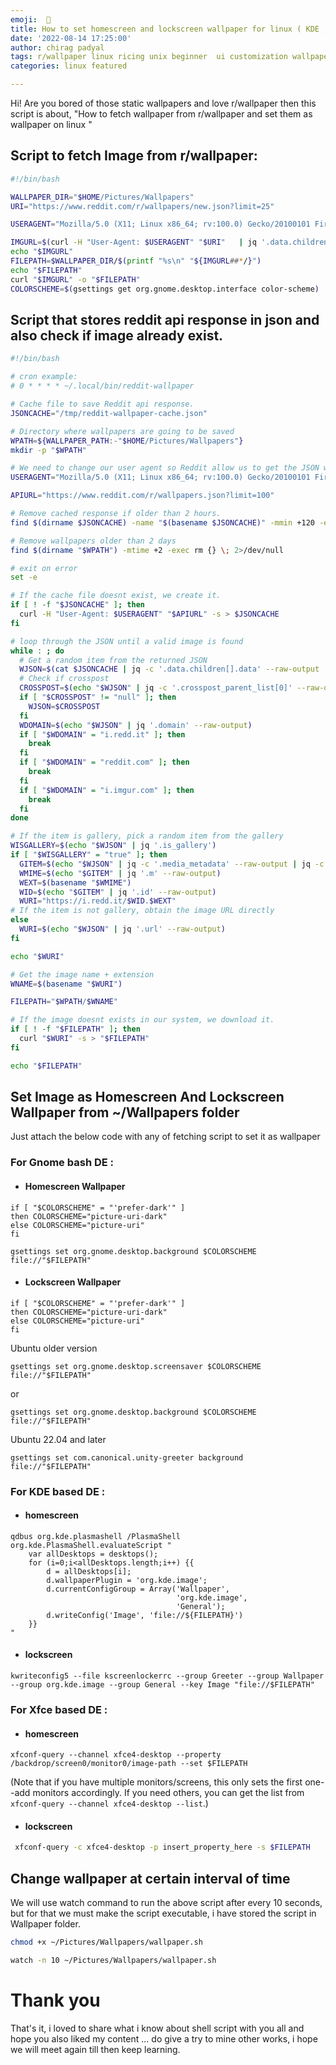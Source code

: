 ```yaml
---
emoji:  🎴
title: How to set homescreen and lockscreen wallpaper for linux ( KDE , Gnome, Xfce ) from r/wallpaper using shell script
date: '2022-08-14 17:25:00'
author: chirag padyal
tags: r/wallpaper linux ricing unix beginner  ui customization wallpaper scripts shell  
categories: linux featured

---
```

Hi! Are you bored of those static wallpapers and love r/wallpaper then this script is about, "How to fetch wallpaper from r/wallpaper and set them as wallpaper on linux "

## Script  to fetch Image from r/wallpaper:
```bash
#!/bin/bash

WALLPAPER_DIR="$HOME/Pictures/Wallpapers"
URI="https://www.reddit.com/r/wallpapers/new.json?limit=25"

USERAGENT="Mozilla/5.0 (X11; Linux x86_64; rv:100.0) Gecko/20100101 Firefox/100.0"

IMGURL=$(curl -H "User-Agent: $USERAGENT" "$URI"   | jq '.data.children' | jq '.[].data.url' | grep -E "(jpe?g|png)\"$" | sed s/\"//g | sort -R | head -1)
echo "$IMGURL"
FILEPATH=$WALLPAPER_DIR/$(printf "%s\n" "${IMGURL##*/}")
echo "$FILEPATH"
curl "$IMGURL" -o "$FILEPATH"
COLORSCHEME=$(gsettings get org.gnome.desktop.interface color-scheme)
```

## Script that stores reddit api response in json and also check if image already exist. 
```bash
#!/bin/bash

# cron example:
# 0 * * * * ~/.local/bin/reddit-wallpaper

# Cache file to save Reddit api response.
JSONCACHE="/tmp/reddit-wallpaper-cache.json"

# Directory where wallpapers are going to be saved
WPATH=${WALLPAPER_PATH:-"$HOME/Pictures/Wallpapers"}
mkdir -p "$WPATH"

# We need to change our user agent so Reddit allow us to get the JSON without errors
USERAGENT="Mozilla/5.0 (X11; Linux x86_64; rv:100.0) Gecko/20100101 Firefox/100.0"

APIURL="https://www.reddit.com/r/wallpapers.json?limit=100"

# Remove cached response if older than 2 hours.
find $(dirname $JSONCACHE) -name "$(basename $JSONCACHE)" -mmin +120 -exec rm {} \; 2>/dev/null

# Remove wallpapers older than 2 days
find $(dirname "$WPATH") -mtime +2 -exec rm {} \; 2>/dev/null

# exit on error
set -e

# If the cache file doesnt exist, we create it.
if [ ! -f "$JSONCACHE" ]; then
  curl -H "User-Agent: $USERAGENT" "$APIURL" -s > $JSONCACHE
fi

# loop through the JSON until a valid image is found
while : ; do
  # Get a random item from the returned JSON
  WJSON=$(cat $JSONCACHE | jq -c '.data.children[].data' --raw-output | shuf -n 1)
  # Check if crosspost
  CROSSPOST=$(echo "$WJSON" | jq -c '.crosspost_parent_list[0]' --raw-output)
  if [ "$CROSSPOST" != "null" ]; then
    WJSON=$CROSSPOST
  fi
  WDOMAIN=$(echo "$WJSON" | jq '.domain' --raw-output)
  if [ "$WDOMAIN" = "i.redd.it" ]; then
    break
  fi
  if [ "$WDOMAIN" = "reddit.com" ]; then
    break
  fi
  if [ "$WDOMAIN" = "i.imgur.com" ]; then
    break
  fi
done

# If the item is gallery, pick a random item from the gallery
WISGALLERY=$(echo "$WJSON" | jq '.is_gallery')
if [ "$WISGALLERY" = "true" ]; then
  GITEM=$(echo "$WJSON" | jq -c '.media_metadata' --raw-output | jq -c 'to_entries[] | .value' | shuf -n 1)
  WMIME=$(echo "$GITEM" | jq '.m' --raw-output)
  WEXT=$(basename "$WMIME")
  WID=$(echo "$GITEM" | jq '.id' --raw-output)
  WURI="https://i.redd.it/$WID.$WEXT"
# If the item is not gallery, obtain the image URL directly
else
  WURI=$(echo "$WJSON" | jq '.url' --raw-output)
fi

echo "$WURI"

# Get the image name + extension
WNAME=$(basename "$WURI")

FILEPATH="$WPATH/$WNAME"

# If the image doesnt exists in our system, we download it.
if [ ! -f "$FILEPATH" ]; then
  curl "$WURI" -s > "$FILEPATH"
fi

echo "$FILEPATH"
``` 
## Set Image as Homescreen And Lockscreen Wallpaper from ~/Wallpapers folder
Just attach the below code with any of fetching script to set it as wallpaper
### For Gnome bash DE :
- #### Homescreen Wallpaper
```
if [ "$COLORSCHEME" = "'prefer-dark'" ]
then COLORSCHEME="picture-uri-dark" 
else COLORSCHEME="picture-uri" 
fi

gsettings set org.gnome.desktop.background $COLORSCHEME file://"$FILEPATH"
```
- #### Lockscreen Wallpaper
```
if [ "$COLORSCHEME" = "'prefer-dark'" ]
then COLORSCHEME="picture-uri-dark" 
else COLORSCHEME="picture-uri" 
fi
```
Ubuntu older version
```
gsettings set org.gnome.desktop.screensaver $COLORSCHEME file://"$FILEPATH"
```
or
```
gsettings set org.gnome.desktop.background $COLORSCHEME file://"$FILEPATH"
```
Ubuntu 22.04 and later
```
gsettings set com.canonical.unity-greeter background file://"$FILEPATH"
```
### For KDE based DE :
- #### homescreen
```
qdbus org.kde.plasmashell /PlasmaShell org.kde.PlasmaShell.evaluateScript "
    var allDesktops = desktops();
    for (i=0;i<allDesktops.length;i++) {{
        d = allDesktops[i];
        d.wallpaperPlugin = 'org.kde.image';
        d.currentConfigGroup = Array('Wallpaper',
                                     'org.kde.image',
                                     'General');
        d.writeConfig('Image', 'file://${FILEPATH}')
    }}
"
```
- #### lockscreen
```
kwriteconfig5 --file kscreenlockerrc --group Greeter --group Wallpaper --group org.kde.image --group General --key Image "file://$FILEPATH"
```
### For Xfce based DE :
- #### homescreen
 ```
xfconf-query --channel xfce4-desktop --property /backdrop/screen0/monitor0/image-path --set $FILEPATH
```
(Note that if you have multiple monitors/screens, this only sets the first one--add monitors accordingly. If you need others, you can get the list from `xfconf-query --channel xfce4-desktop --list`.)
- #### lockscreen
```bash
 xfconf-query -c xfce4-desktop -p insert_property_here -s $FILEPATH
```

## Change wallpaper at certain interval of time
We will use watch command to run the above script after every 10 seconds, but for that we must make the script executable, i have stored the script in Wallpaper folder.
```bash
chmod +x ~/Pictures/Wallpapers/wallpaper.sh
```
```bash
watch -n 10 ~/Pictures/Wallpapers/wallpaper.sh
```



# Thank you

That's it, i loved to share what i know about shell script with you all and hope you also liked my content ... do give a try to mine other works, i  hope we will meet again till then keep learning. 


